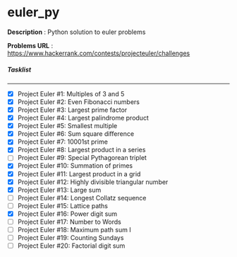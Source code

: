 # euler_py


**Description** : Python solution to euler problems 

**Problems URL** : https://www.hackerrank.com/contests/projecteuler/challenges


##### Tasklist
---

- [x] Project Euler #1: Multiples of 3 and 5
- [x] Project Euler #2: Even Fibonacci numbers
- [x] Project Euler #3: Largest prime factor
- [x] Project Euler #4: Largest palindrome product
- [x] Project Euler #5: Smallest multiple
- [x] Project Euler #6: Sum square difference
- [x] Project Euler #7: 10001st prime
- [x] Project Euler #8: Largest product in a series
- [ ] Project Euler #9: Special Pythagorean triplet
- [x] Project Euler #10: Summation of primes
- [x] Project Euler #11: Largest product in a grid
- [x] Project Euler #12: Highly divisible triangular number
- [x] Project Euler #13: Large sum
- [ ] Project Euler #14: Longest Collatz sequence
- [ ] Project Euler #15: Lattice paths
- [x] Project Euler #16: Power digit sum
- [ ] Project Euler #17: Number to Words
- [ ] Project Euler #18: Maximum path sum I
- [ ] Project Euler #19: Counting Sundays
- [ ] Project Euler #20: Factorial digit sum